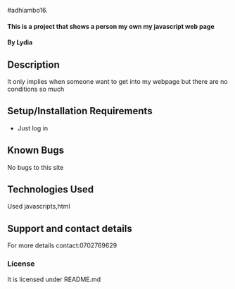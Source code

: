 #adhiambo16.
#### This is a project that shows a person my own my javascript web page
#### By Lydia
## Description
It only implies when someone want to get into my  webpage but there are no conditions so much
## Setup/Installation Requirements
* Just log in
## Known Bugs
No bugs to this site
## Technologies Used
Used javascripts,html
## Support and contact details
For more details contact:0702769629
### License
It is licensed under README.md
